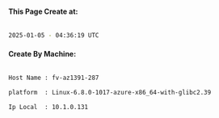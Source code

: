 
   
#### This Page Create at:

```bash

2025-01-05 - 04:36:19 UTC

```

#### Create By Machine:

```bash

Host Name : fv-az1391-287

platform  : Linux-6.8.0-1017-azure-x86_64-with-glibc2.39

Ip Local  : 10.1.0.131

```

